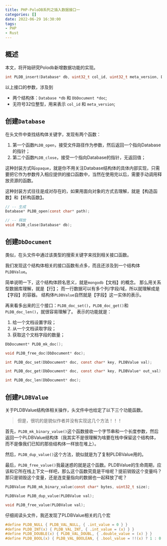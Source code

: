 ```yaml
---
title: PHP-PoloDB系列之插入数据接口一
categories: []
date: 2022-06-29 16:30:00
tags:
- PHP
- Rust
---
```


## 概述

本文，将开始研究Polodb新增数据功能的实现。

<!-- more -->

```c
int PLDB_insert(Database* db, uint32_t col_id, uint32_t meta_version, DbDocument* doc);
```

以上接口的参数，涉及到
- 两个结构体：`Database *db` 和 `DbDocument *doc`;
- 无符号32位整型，用来表示 `col_id` 和 `meta_version`;

## 创建`Database`

在头文件中查找结构体关键字，发现有两个函数：
1. 第一个函数`PLDB_open`，接受文件路径作为参数，然后返回一个指向Database的指针；
2. 第二个函数`PLDB_close`，接受一个指向Database的指针，无返回值；

这种封装方式叫`opaque`，就是你不用关注Database结构体的具体内部实现，只需要把它作为参数传入相应提供的接口函数中，当然在使用完以后，需要手动调用释放资源的函数。

这种封装方式往往是成对存在的，如果用面向对象的方式去理解，就是【构造函数】和【析构函数】。

```c
// -- 生成
Database* PLDB_open(const char* path);

// -- 释放
void PLDB_close(Database* db);
```


## 创建`DbDocument`

类似，在头文件中通过该类型的搜索关键字来找到相关接口函数。

我们发现这个结构体相关的接口函数有点多，而且还涉及到一个结构体`PLDBValue`。

简单说明一下，这个结构体顾名思义，就是`mongodb`【文档】的概念。
那么用关系型数据库理解，就是【行】； 而一行数据可以有多个列/字段/域，所以就理解成是【字段】的容器。
结构体`PLDBValue`自然就是【字段】这一实体的表示。

再来看多出来的三个接口：`PLDB_doc_set()`，`PLDB_doc_get()`和`PLDB_doc_len()`，就很容易理解了。
表示的功能就是：
1. 给一个文档设置字段；
2. 从一个文档读取字段；
3. 获取这个文档字段的数量；

```c
DbDocument* PLDB_mk_doc();

void PLDB_free_doc(DbDocument* doc);

int PLDB_doc_set(DbDocument* doc, const char* key, PLDBValue val);

int PLDB_doc_get(DbDocument* doc, const char* key, PLDBValue* out_val);

int PLDB_doc_len(DbDocument* doc);
```


## 创建`PLDBValue`

关于PLDBValue结构体相关操作，头文件中也给定了以下三个功能函数。

> 但是，很坑的是貌似作者并没有实现这几个方法！！！

首先，`PLDB_mk_binary_value()`这个函数接收一个字节串和一个长度参数，然后返回一个PLDBValue结构体（我其实不是很理解为啥要在栈中保留这个结构体，而不是像我们已知的那些结构体一样放在堆上）。

然后，`PLDB_dup_value()`这个方法，貌似就是为了复制PLDBValue用的。

最后，`PLDB_free_value()`我最迷惑的就是这个函数。PLDBValue的生命周期，应该和它所在栈上下文一样吧，那么这个函数究竟是干啥呢？提前销毁这个变量吗？那只是销毁这个变量，还是连变量指向的数据也一起释放了呢？

```c
PLDBValue PLDB_mk_binary_value(const char* bytes, uint32_t size);

PLDBValue PLDB_dup_value(PLDBValue val);

void PLDB_free_value(PLDBValue val);
```

仔细阅读头文件，我还发现了PLDBValue相关的几个宏
```c
#define PLDB_NULL { PLDB_VAL_NULL, { .int_value = 0 } }
#define PLDB_INT(x) { PLDB_VAL_INT, { .int_value = (x) } }
#define PLDB_DOUBLE(x) { PLDB_VAL_DOUBL, { .double_value = (x) } }
#define PLDB_BOOL(x) { PLDB_VAL_BOOLEAN, { .bool_value = !!(x) ? 1 : 0 } }
```
